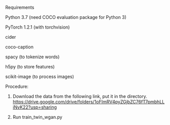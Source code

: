 Requirements

Python 3.7 (need COCO evaluation package for Python 3)

PyTorch 1.2.1 (with torchvision)

cider

coco-caption

spacy (to tokenize words)

h5py (to store features)

scikit-image (to process images)

Procedure:

1. Download the data from the following link, put it in the directory. https://drive.google.com/drive/folders/1oFImRV4pyZGjbZC76fT7pmbhLLiNvK22?usp=sharing

2. Run train_twin_wgan.py
